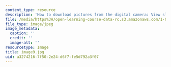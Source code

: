 ```yaml
---
content_type: resource
description: 'How to download pictures from the digital camera: View slides in camera'
file: /media/https%3A/open-learning-course-data-rc.s3.amazonaws.com/1-012-introduction-to-civil-engineering-design-spring-2002/a32742167f502e24d6f7fe5d792a3f07_image9.jpg
file_type: image/jpeg
image_metadata:
  caption: ''
  credit: ''
  image-alt: ''
resourcetype: Image
title: image9.jpg
uid: a3274216-7f50-2e24-d6f7-fe5d792a3f07
---
```

